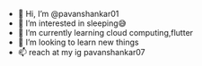 - 👋 Hi, I’m @pavanshankar01
- 👀 I’m interested in sleeping😅
- 🌱 I’m currently learning cloud computing,flutter
- 💞️ I’m looking to learn new things
- 📫 reach at my ig pavanshankar07
